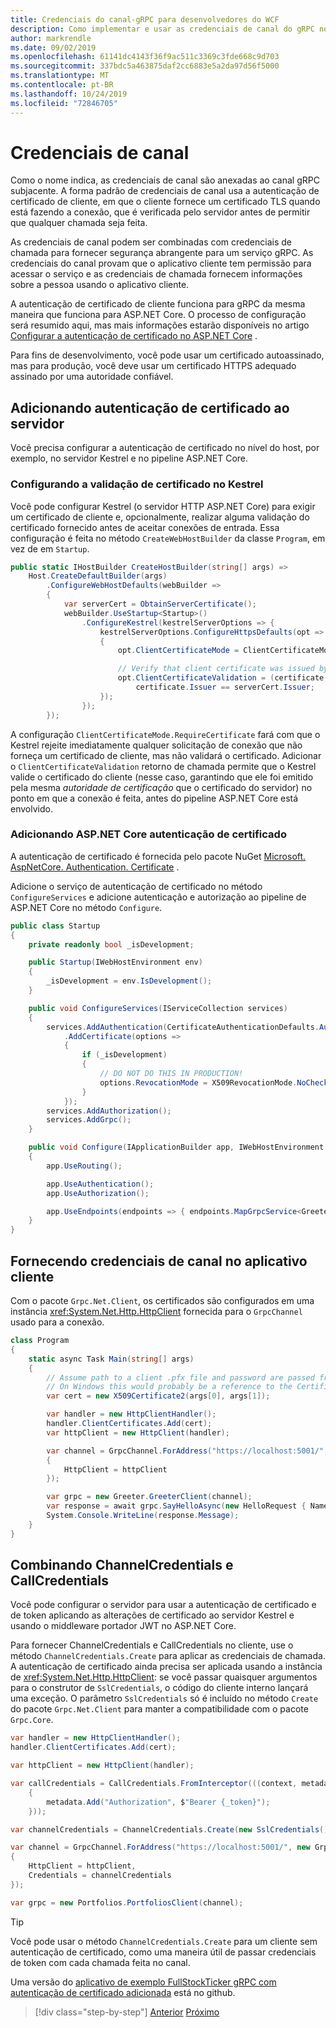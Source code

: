 ```yaml
---
title: Credenciais do canal-gRPC para desenvolvedores do WCF
description: Como implementar e usar as credenciais de canal do gRPC no ASP.NET Core 3,0.
author: markrendle
ms.date: 09/02/2019
ms.openlocfilehash: 61141dc4143f36f9ac511c3369c3fde668c9d703
ms.sourcegitcommit: 337bdc5a463875daf2cc6883e5a2da97d56f5000
ms.translationtype: MT
ms.contentlocale: pt-BR
ms.lasthandoff: 10/24/2019
ms.locfileid: "72846705"
---
```

# <a name="channel-credentials"></a>Credenciais de canal

Como o nome indica, as credenciais de canal são anexadas ao canal gRPC subjacente. A forma padrão de credenciais de canal usa a autenticação de certificado de cliente, em que o cliente fornece um certificado TLS quando está fazendo a conexão, que é verificada pelo servidor antes de permitir que qualquer chamada seja feita.

As credenciais de canal podem ser combinadas com credenciais de chamada para fornecer segurança abrangente para um serviço gRPC. As credenciais do canal provam que o aplicativo cliente tem permissão para acessar o serviço e as credenciais de chamada fornecem informações sobre a pessoa usando o aplicativo cliente.

A autenticação de certificado de cliente funciona para gRPC da mesma maneira que funciona para ASP.NET Core. O processo de configuração será resumido aqui, mas mais informações estarão disponíveis no artigo [Configurar a autenticação de certificado no ASP.NET Core](https://docs.microsoft.com/aspnet/core/security/authentication/certauth?view=aspnetcore-3.0) .

Para fins de desenvolvimento, você pode usar um certificado autoassinado, mas para produção, você deve usar um certificado HTTPS adequado assinado por uma autoridade confiável.

## <a name="adding-certificate-authentication-to-the-server"></a>Adicionando autenticação de certificado ao servidor

Você precisa configurar a autenticação de certificado no nível do host, por exemplo, no servidor Kestrel e no pipeline ASP.NET Core.

### <a name="configuring-certificate-validation-on-kestrel"></a>Configurando a validação de certificado no Kestrel

Você pode configurar Kestrel (o servidor HTTP ASP.NET Core) para exigir um certificado de cliente e, opcionalmente, realizar alguma validação do certificado fornecido antes de aceitar conexões de entrada. Essa configuração é feita no método `CreateWebHostBuilder` da classe `Program`, em vez de em `Startup`.

```csharp
public static IHostBuilder CreateHostBuilder(string[] args) =>
    Host.CreateDefaultBuilder(args)
        .ConfigureWebHostDefaults(webBuilder =>
        {
            var serverCert = ObtainServerCertificate();
            webBuilder.UseStartup<Startup>()
                .ConfigureKestrel(kestrelServerOptions => {
                    kestrelServerOptions.ConfigureHttpsDefaults(opt =>
                    {
                        opt.ClientCertificateMode = ClientCertificateMode.RequireCertificate;

                        // Verify that client certificate was issued by same CA as server certificate
                        opt.ClientCertificateValidation = (certificate, chain, errors) =>
                            certificate.Issuer == serverCert.Issuer;
                    });
                });
        });

```

A configuração `ClientCertificateMode.RequireCertificate` fará com que o Kestrel rejeite imediatamente qualquer solicitação de conexão que não forneça um certificado de cliente, mas não validará o certificado. Adicionar o `ClientCertificateValidation` retorno de chamada permite que o Kestrel valide o certificado do cliente (nesse caso, garantindo que ele foi emitido pela mesma *autoridade de certificação* que o certificado do servidor) no ponto em que a conexão é feita, antes do pipeline ASP.NET Core está envolvido.

### <a name="adding-aspnet-core-certificate-authentication"></a>Adicionando ASP.NET Core autenticação de certificado

A autenticação de certificado é fornecida pelo pacote NuGet [Microsoft. AspNetCore. Authentication. Certificate](https://www.nuget.org/packages/Microsoft.AspNetCore.Authentication.Certificate) .

Adicione o serviço de autenticação de certificado no método `ConfigureServices` e adicione autenticação e autorização ao pipeline de ASP.NET Core no método `Configure`.

```csharp
public class Startup
{
    private readonly bool _isDevelopment;

    public Startup(IWebHostEnvironment env)
    {
        _isDevelopment = env.IsDevelopment();
    }

    public void ConfigureServices(IServiceCollection services)
    {
        services.AddAuthentication(CertificateAuthenticationDefaults.AuthenticationScheme)
            .AddCertificate(options =>
            {
                if (_isDevelopment)
                {
                    // DO NOT DO THIS IN PRODUCTION!
                    options.RevocationMode = X509RevocationMode.NoCheck;
                }
            });
        services.AddAuthorization();
        services.AddGrpc();
    }

    public void Configure(IApplicationBuilder app, IWebHostEnvironment env)
    {
        app.UseRouting();

        app.UseAuthentication();
        app.UseAuthorization();

        app.UseEndpoints(endpoints => { endpoints.MapGrpcService<GreeterService>(); });
    }
}
```

## <a name="providing-channel-credentials-in-the-client-application"></a>Fornecendo credenciais de canal no aplicativo cliente

Com o pacote `Grpc.Net.Client`, os certificados são configurados em uma instância <xref:System.Net.Http.HttpClient> fornecida para o `GrpcChannel` usado para a conexão.

```csharp
class Program
{
    static async Task Main(string[] args)
    {
        // Assume path to a client .pfx file and password are passed from command line
        // On Windows this would probably be a reference to the Certificate Store
        var cert = new X509Certificate2(args[0], args[1]);

        var handler = new HttpClientHandler();
        handler.ClientCertificates.Add(cert);
        var httpClient = new HttpClient(handler);

        var channel = GrpcChannel.ForAddress("https://localhost:5001/", new GrpcChannelOptions
        {
            HttpClient = httpClient
        });

        var grpc = new Greeter.GreeterClient(channel);
        var response = await grpc.SayHelloAsync(new HelloRequest { Name = "Bob" });
        System.Console.WriteLine(response.Message);
    }
}
```

## <a name="combining-channelcredentials-and-callcredentials"></a>Combinando ChannelCredentials e CallCredentials

Você pode configurar o servidor para usar a autenticação de certificado e de token aplicando as alterações de certificado ao servidor Kestrel e usando o middleware portador JWT no ASP.NET Core.

Para fornecer ChannelCredentials e CallCredentials no cliente, use o método `ChannelCredentials.Create` para aplicar as credenciais de chamada. A autenticação de certificado ainda precisa ser aplicada usando a instância de <xref:System.Net.Http.HttpClient>: se você passar quaisquer argumentos para o construtor de `SslCredentials`, o código do cliente interno lançará uma exceção. O parâmetro `SslCredentials` só é incluído no método `Create` do pacote `Grpc.Net.Client` para manter a compatibilidade com o pacote `Grpc.Core`.

```csharp
var handler = new HttpClientHandler();
handler.ClientCertificates.Add(cert);

var httpClient = new HttpClient(handler);

var callCredentials = CallCredentials.FromInterceptor(((context, metadata) =>
    {
        metadata.Add("Authorization", $"Bearer {_token}");
    }));

var channelCredentials = ChannelCredentials.Create(new SslCredentials(), callCredentials);

var channel = GrpcChannel.ForAddress("https://localhost:5001/", new GrpcChannelOptions
{
    HttpClient = httpClient,
    Credentials = channelCredentials
});

var grpc = new Portfolios.PortfoliosClient(channel);
```

> [!TIP]
> Você pode usar o método `ChannelCredentials.Create` para um cliente sem autenticação de certificado, como uma maneira útil de passar credenciais de token com cada chamada feita no canal.

Uma versão do [aplicativo de exemplo FullStockTicker gRPC com autenticação de certificado adicionada](https://github.com/dotnet-architecture/grpc-for-wcf-developers/tree/master/FullStockTickerSample/grpc/FullStockTickerAuth/FullStockTicker) está no github.

>[!div class="step-by-step"]
>[Anterior](call-credentials.md)
>[Próximo](encryption.md)
